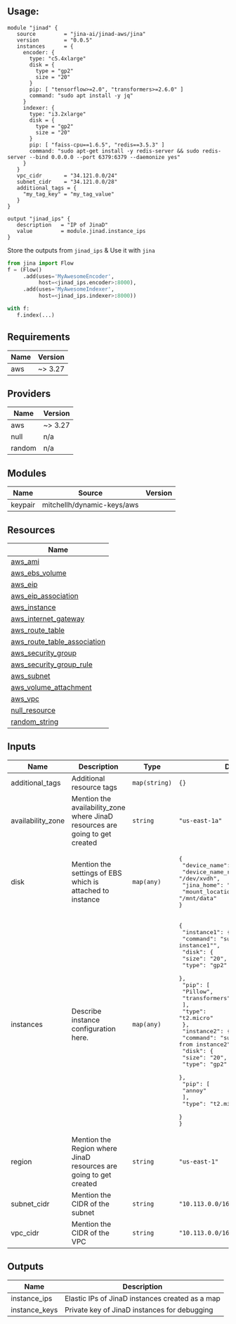 ## Usage:

```hcl
module "jinad" {
   source         = "jina-ai/jinad-aws/jina"
   version        = "0.0.5"
   instances      = {
     encoder: {
       type: "c5.4xlarge"
       disk = {
         type = "gp2"
         size = "20"
       }
       pip: [ "tensorflow>=2.0", "transformers>=2.6.0" ]
       command: "sudo apt install -y jq"
     }
     indexer: {
       type: "i3.2xlarge"
       disk = {
         type = "gp2"
         size = "20"
       }
       pip: [ "faiss-cpu==1.6.5", "redis==3.5.3" ]
       command: "sudo apt-get install -y redis-server && sudo redis-server --bind 0.0.0.0 --port 6379:6379 --daemonize yes"
     }
   }
   vpc_cidr       = "34.121.0.0/24"
   subnet_cidr    = "34.121.0.0/28"
   additional_tags = {
     "my_tag_key" = "my_tag_value"
   }
}

output "jinad_ips" {
   description   = "IP of JinaD"
   value         = module.jinad.instance_ips
}
```

Store the outputs from `jinad_ips` & Use it with `jina`

```python
from jina import Flow
f = (Flow()
     .add(uses='MyAwesomeEncoder',
          host=<jinad_ips.encoder>:8000),
     .add(uses='MyAwesomeIndexer',
          host=<jinad_ips.indexer>:8000))

with f:
   f.index(...)
```

## Requirements

| Name | Version |
|------|---------|
| aws | ~> 3.27 |

## Providers

| Name | Version |
|------|---------|
| aws | ~> 3.27 |
| null | n/a |
| random | n/a |

## Modules

| Name | Source | Version |
|------|--------|---------|
| keypair | mitchellh/dynamic-keys/aws |  |

## Resources

| Name |
|------|
| [aws_ami](https://registry.terraform.io/providers/hashicorp/aws/latest/docs/data-sources/ami) |
| [aws_ebs_volume](https://registry.terraform.io/providers/hashicorp/aws/latest/docs/resources/ebs_volume) |
| [aws_eip](https://registry.terraform.io/providers/hashicorp/aws/latest/docs/resources/eip) |
| [aws_eip_association](https://registry.terraform.io/providers/hashicorp/aws/latest/docs/resources/eip_association) |
| [aws_instance](https://registry.terraform.io/providers/hashicorp/aws/latest/docs/resources/instance) |
| [aws_internet_gateway](https://registry.terraform.io/providers/hashicorp/aws/latest/docs/resources/internet_gateway) |
| [aws_route_table](https://registry.terraform.io/providers/hashicorp/aws/latest/docs/resources/route_table) |
| [aws_route_table_association](https://registry.terraform.io/providers/hashicorp/aws/latest/docs/resources/route_table_association) |
| [aws_security_group](https://registry.terraform.io/providers/hashicorp/aws/latest/docs/resources/security_group) |
| [aws_security_group_rule](https://registry.terraform.io/providers/hashicorp/aws/latest/docs/resources/security_group_rule) |
| [aws_subnet](https://registry.terraform.io/providers/hashicorp/aws/latest/docs/resources/subnet) |
| [aws_volume_attachment](https://registry.terraform.io/providers/hashicorp/aws/latest/docs/resources/volume_attachment) |
| [aws_vpc](https://registry.terraform.io/providers/hashicorp/aws/latest/docs/resources/vpc) |
| [null_resource](https://registry.terraform.io/providers/hashicorp/null/latest/docs/resources/resource) |
| [random_string](https://registry.terraform.io/providers/hashicorp/random/latest/docs/resources/string) |

## Inputs

| Name | Description | Type | Default | Required |
|------|-------------|------|---------|:--------:|
| additional\_tags | Additional resource tags | `map(string)` | `{}` | no |
| availability\_zone | Mention the availability\_zone where JinaD resources are going to get created | `string` | `"us-east-1a"` | no |
| disk | Mention the settings of EBS which is attached to instance | `map(any)` | <pre>{<br>  "device_name": "/dev/sdh",<br>  "device_name_renamed": "/dev/xvdh",<br>  "jina_home": "/usr/local/jina",<br>  "mount_location": "/mnt/data"<br>}</pre> | no |
| instances | Describe instance configuration here. | `map(any)` | <pre>{<br>  "instance1": {<br>    "command": "sudo echo \"Hello from instance1\"",<br>    "disk": {<br>      "size": "20",<br>      "type": "gp2"<br>    },<br>    "pip": [<br>      "Pillow",<br>      "transformers"<br>    ],<br>    "type": "t2.micro"<br>  },<br>  "instance2": {<br>    "command": "sudo echo \"Hello from instance2\"",<br>    "disk": {<br>      "size": "20",<br>      "type": "gp2"<br>    },<br>    "pip": [<br>      "annoy"<br>    ],<br>    "type": "t2.micro"<br>  }<br>}</pre> | no |
| region | Mention the Region where JinaD resources are going to get created | `string` | `"us-east-1"` | no |
| subnet\_cidr | Mention the CIDR of the subnet | `string` | `"10.113.0.0/16"` | no |
| vpc\_cidr | Mention the CIDR of the VPC | `string` | `"10.113.0.0/16"` | no |

## Outputs

| Name | Description |
|------|-------------|
| instance\_ips | Elastic IPs of JinaD instances created as a map |
| instance\_keys | Private key of JinaD instances for debugging |
